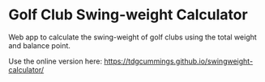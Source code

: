 # Golf Club Swing-weight Calculator

Web app to calculate the swing-weight of golf clubs using the total weight and balance point.

Use the online version here: https://tdgcummings.github.io/swingweight-calculator/
